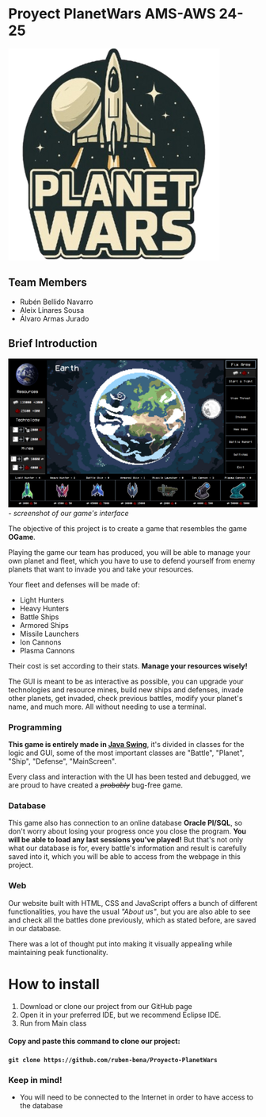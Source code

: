 # Proyect PlanetWars AMS-AWS 24-25
![LOGO](assets/iconoPW.png)
## Team Members

- Rubén Bellido Navarro
- Aleix Linares Sousa
- Álvaro Armas Jurado


## Brief Introduction
![GUI-Screenshot](assets/gui_screenshot.png)
*- screenshot of our game's interface*

The objective of this project is to create a game that resembles the game **OGame**.

Playing the game our team has produced, you will be able to manage your own planet and fleet, which you have to use to defend yourself from enemy planets that want to invade you and take your resources.

Your fleet and defenses will be made of:
- Light Hunters
- Heavy Hunters
- Battle Ships
- Armored Ships
- Missile Launchers
- Ion Cannons
- Plasma Cannons

Their cost is set according to their stats. **Manage your resources wisely!**

The GUI is meant to be as interactive as possible, you can upgrade your technologies and resource mines, build new ships and defenses, invade other planets, get invaded, check previous battles, modify your planet's name, and much more. All without needing to use a terminal.

### Programming
**This game is entirely made in [Java Swing](https://en.wikipedia.org/wiki/Swing_(Java))**, it's divided in classes for the logic and GUI, some of the most important classes are "Battle", "Planet", "Ship", "Defense", "MainScreen".

Every class and interaction with the UI has been tested and debugged, we are proud to have created a ~~*probably*~~ bug-free game.

### Database
This game also has connection to an online database **Oracle Pl/SQL**, so don't worry about losing your progress once you close the program. **You will be able to load any last sessions you've played!**
But that's not only what our database is for, every battle's information and result is carefully saved into it, which you will be able to access from the webpage in this project.

### Web
Our website built with HTML, CSS and JavaScript offers a bunch of different functionalities, you have the usual *"About us"*, but you are also able to see and check all the battles done previously, which as stated before, are saved in our database.

There was a lot of thought put into making it visually appealing while maintaining peak functionality.

# How to install
1. Download or clone our project from our GitHub page
2. Open it in your preferred IDE, but we recommend Eclipse IDE.
3. Run from Main class
#### Copy and paste this command to clone our project: 
#### ```git clone https://github.com/ruben-bena/Proyecto-PlanetWars```

### Keep in mind!
- You will need to be connected to the Internet in order to have access to the database




